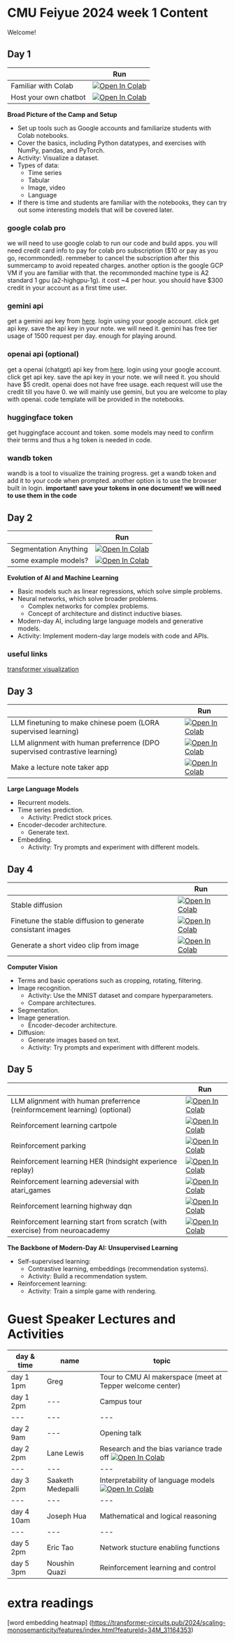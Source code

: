 # CMU Feiyue 2024 week 1 Content
Welcome!

## Day 1


|   | Run |
| - | --- |
| Familiar with Colab | [![Open In Colab](https://colab.research.google.com/assets/colab-badge.svg)](https://colab.research.google.com/github/yizhoucc/turtorials/blob/main/notebooks/getting_start_notebook.ipynb) | 
| Host your own chatbot | [![Open In Colab](https://colab.research.google.com/assets/colab-badge.svg)](https://colab.research.google.com/github/yizhoucc/turtorials/blob/main/notebooks/host_your_own_chatbot.ipynb) |  | 


**Broad Picture of the Camp and Setup**
   - Set up tools such as Google accounts and familiarize students with Colab notebooks.
   - Cover the basics, including Python datatypes, and exercises with NumPy, pandas, and PyTorch.
   - Activity: Visualize a dataset.
   - Types of data:
      - Time series
      - Tabular
      - Image, video
      - Language
   - If there is time and students are familiar with the notebooks, they can try out some interesting models that will be covered later.
### google colab pro
we will need to use google colab to run our code and build apps. you will need credit card info to pay for colab pro subscription ($10 or pay as you go, recommonded). remmeber to cancel the subscription after this summercamp to avoid repeated charges. another option is the google GCP VM if you are familiar with that. the recommonded machine type is A2 standard 1 gpu (a2-highgpu-1g). it cost ~4 per hour. you should have $300 credit in your account as a first time user. 
### gemini api
get a gemini api key from [here](https://ai.google.dev/gemini-api/docs/api-key). login using your google account. click get api key. save the api key in your note. we will need it. gemini has free tier usage of 1500 request per day. enough for playing around.
### openai api (optional)
get a openai (chatgpt) api key from [here](https://platform.openai.com/usage). login using your google account. click get api key. save the api key in your note. we will need it.
you should have $5 credit. openai does not have free usage. each request will use the credit till you have 0. we will mainly use gemini, but you are welcome to play with openai. code template will be provided in the notebooks.
### huggingface token
get huggingface account and token. some models may need to confirm their terms and thus a hg token is needed in code.
### wandb token
wandb is a tool to visualize the training progress. get a wandb token and add it to your code when prompted. another option is to use the browser built in login.
**important! save your tokens in one document! we will need to use them in the code**


## Day 2
|   | Run |
| - | --- |
| Segmentation Anything | [![Open In Colab](https://colab.research.google.com/assets/colab-badge.svg)](https://colab.research.google.com/github/yizhoucc/turtorials/blob/main/notebooks/segmentation.ipynb) |  | 
| some example models? | [![Open In Colab](https://colab.research.google.com/assets/colab-badge.svg)](https://colab.research.google.com/github/yizhoucc/turtorials/blob/main/notebooks/xxx.ipynb) |  | 

**Evolution of AI and Machine Learning**
   - Basic models such as linear regressions, which solve simple problems.
   - Neural networks, which solve broader problems.
      - Complex networks for complex problems.
      - Concept of architecture and distinct inductive biases.
   - Modern-day AI, including large language models and generative models.
   - Activity: Implement modern-day large models with code and APIs.

### useful links
[transformer visualization](https://poloclub.github.io/transformer-explainer/)

## Day 3
|   | Run |
| - | --- |
| LLM finetuning to make chinese poem (LORA supervised learning) |  [![Open In Colab](https://colab.research.google.com/assets/colab-badge.svg)](https://colab.research.google.com/github/yizhoucc/turtorials/blob/main/notebooks/llm_poem.ipynb) |  | 
| LLM alignment with human preferrence (DPO supervised contrastive learning) |  [![Open In Colab](https://colab.research.google.com/assets/colab-badge.svg)](https://colab.research.google.com/github/yizhoucc/turtorials/blob/main/notebooks/llm_align_dpo.ipynb) |  | 
| Make a lecture note taker app |  [![Open In Colab](https://colab.research.google.com/assets/colab-badge.svg)](https://colab.research.google.com/github/yizhoucc/turtorials/blob/main/notebooks/llm_lecture_summerizer.ipynb) |  | 

**Large Language Models**
   - Recurrent models.
   - Time series prediction.
      - Activity: Predict stock prices.
   - Encoder-decoder architecture.
      - Generate text.
   - Embedding.
      - Activity: Try prompts and experiment with different models.



## Day 4
|   | Run |
| - | --- |
| Stable diffusion | [![Open In Colab](https://colab.research.google.com/assets/colab-badge.svg)](https://colab.research.google.com/github/yizhoucc/turtorials/blob/main/notebooks/stable_diffusion.ipynb) |  |
| Finetune the stable diffusion to generate consistant images | [![Open In Colab](https://colab.research.google.com/assets/colab-badge.svg)](https://colab.research.google.com/github/yizhoucc/turtorials/blob/main/notebooks/sd_finetuning.ipynb) |  |
| Generate a short video clip from image |  [![Open In Colab](https://colab.research.google.com/assets/colab-badge.svg)](https://colab.research.google.com/github/yizhoucc/turtorials/blob/main/notebooks/img2vid.ipynb) |  |

**Computer Vision**
   - Terms and basic operations such as cropping, rotating, filtering.
   - Image recognition.
      - Activity: Use the MNIST dataset and compare hyperparameters.
      - Compare architectures.
   - Segmentation.
   - Image generation.
      - Encoder-decoder architecture.
   - Diffusion:
      - Generate images based on text.
      - Activity: Try prompts and experiment with different models.



## Day 5
|   | Run |
| - | --- |
| LLM alignment with human preferrence (reinformcement learning) (optional) |  [![Open In Colab](https://colab.research.google.com/assets/colab-badge.svg)](https://colab.research.google.com/github/yizhoucc/turtorials/blob/main/notebooks/llm_RL_imdb.ipynb) | 
| Reinforcement learning cartpole |  [![Open In Colab](https://colab.research.google.com/assets/colab-badge.svg)](https://colab.research.google.com/github/yizhoucc/turtorials/blob/main/notebooks/RL_cartpole.ipynb) | 
| Reinforcement parking |  [![Open In Colab](https://colab.research.google.com/assets/colab-badge.svg)](https://colab.research.google.com/github/yizhoucc/turtorials/blob/main/notebooks/RL__parking_model_based.ipynb) | 
| Reinforcement learning HER (hindsight experience replay) |  [![Open In Colab](https://colab.research.google.com/assets/colab-badge.svg)](https://colab.research.google.com/github/yizhoucc/turtorials/blob/main/notebooks/RL_parking_her.ipynb) | 
| Reinforcement learning adeversial with atari_games |  [![Open In Colab](https://colab.research.google.com/assets/colab-badge.svg)](https://colab.research.google.com/github/yizhoucc/turtorials/blob/main/notebooks/RL_atari_games.ipynb) | 
| Reinforcement learning highway dqn |  [![Open In Colab](https://colab.research.google.com/assets/colab-badge.svg)](https://colab.research.google.com/github/yizhoucc/turtorials/blob/main/notebooks/highway_dqn.ipynb) | 
| Reinforcement learning start from scratch (with exercise) from neuroacademy |  [![Open In Colab](https://colab.research.google.com/assets/colab-badge.svg)](https://colab.research.google.com/github/NeuromatchAcademy/course-content-dl/blob/main/tutorials/W3D5_ReinforcementLearningForGamesAndDlThinking3/student/W3D5_Tutorial1.ipynb) | 





**The Backbone of Modern-Day AI: Unsupervised Learning**
   - Self-supervised learning:
      - Contrastive learning, embeddings (recommendation systems).
      - Activity: Build a recommendation system.
   - Reinforcement learning:
      - Activity: Train a simple game with rendering.


# Guest Speaker Lectures and Activities
| day & time     | name | topic |
| --------- | --- | --- |
| day 1 1pm | Greg | Tour to CMU AI makerspace (meet at Tepper welcome center) |
| day 1 2pm | --- | Campus tour |
| --- | --- | --- |
| day 2 9am  | --- | Opening talk |
| day 2 2pm | Lane Lewis | Research and the bias variance trade off [![Open In Colab](https://colab.research.google.com/assets/colab-badge.svg)](https://colab.research.google.com/github/yizhoucc/turtorials/blob/main/notebooks/rob-explodes.ipynb) |
| --- | --- | --- |
| day 3 2pm | Saaketh Medepalli | Interpretability of language models  [![Open In Colab](https://colab.research.google.com/assets/colab-badge.svg)](https://colab.research.google.com/github/yizhoucc/turtorials/blob/main/notebooks/rome_interp_tutorial.ipynb) |
| --- | --- | --- |
| day 4 10am| Joseph Hua | Mathematical and logical reasoning |
| --- | --- | --- |
| day 5 2pm | Eric Tao | Network stucture enabling functions |
| day 5 3pm | Noushin Quazi | Reinforcement learning and control |


# extra readings
[word embedding heatmap] (https://transformer-circuits.pub/2024/scaling-monosemanticity/features/index.html?featureId=34M_31164353)
